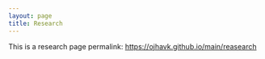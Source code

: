 ```yaml
---
layout: page
title: Research
---
```


This is a research page
permalink: https://ojhavk.github.io/main/reasearch
